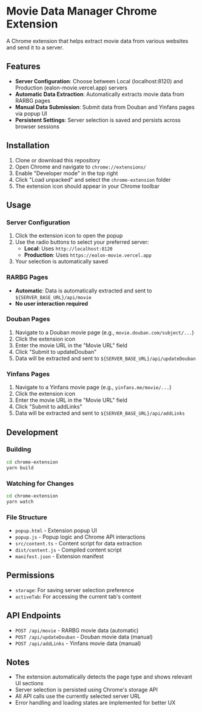 # Movie Data Manager Chrome Extension

A Chrome extension that helps extract movie data from various websites and send it to a server.

## Features

- **Server Configuration**: Choose between Local (localhost:8120) and Production (ealon-movie.vercel.app) servers
- **Automatic Data Extraction**: Automatically extracts movie data from RARBG pages
- **Manual Data Submission**: Submit data from Douban and Yinfans pages via popup UI
- **Persistent Settings**: Server selection is saved and persists across browser sessions

## Installation

1. Clone or download this repository
2. Open Chrome and navigate to `chrome://extensions/`
3. Enable "Developer mode" in the top right
4. Click "Load unpacked" and select the `chrome-extension` folder
5. The extension icon should appear in your Chrome toolbar

## Usage

### Server Configuration

1. Click the extension icon to open the popup
2. Use the radio buttons to select your preferred server:
   - **Local**: Uses `http://localhost:8120`
   - **Production**: Uses `https://ealon-movie.vercel.app`
3. Your selection is automatically saved

### RARBG Pages

- **Automatic**: Data is automatically extracted and sent to `${SERVER_BASE_URL}/api/movie`
- **No user interaction required**

### Douban Pages

1. Navigate to a Douban movie page (e.g., `movie.douban.com/subject/...`)
2. Click the extension icon
3. Enter the movie URL in the "Movie URL" field
4. Click "Submit to updateDouban"
5. Data will be extracted and sent to `${SERVER_BASE_URL}/api/updateDouban`

### Yinfans Pages

1. Navigate to a Yinfans movie page (e.g., `yinfans.me/movie/...`)
2. Click the extension icon
3. Enter the movie URL in the "Movie URL" field
4. Click "Submit to addLinks"
5. Data will be extracted and sent to `${SERVER_BASE_URL}/api/addLinks`

## Development

### Building

```bash
cd chrome-extension
yarn build
```

### Watching for Changes

```bash
cd chrome-extension
yarn watch
```

### File Structure

- `popup.html` - Extension popup UI
- `popup.js` - Popup logic and Chrome API interactions
- `src/content.ts` - Content script for data extraction
- `dist/content.js` - Compiled content script
- `manifest.json` - Extension manifest

## Permissions

- `storage`: For saving server selection preference
- `activeTab`: For accessing the current tab's content

## API Endpoints

- `POST /api/movie` - RARBG movie data (automatic)
- `POST /api/updateDouban` - Douban movie data (manual)
- `POST /api/addLinks` - Yinfans movie data (manual)

## Notes

- The extension automatically detects the page type and shows relevant UI sections
- Server selection is persisted using Chrome's storage API
- All API calls use the currently selected server URL
- Error handling and loading states are implemented for better UX
